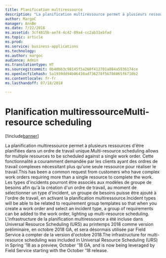 ```yaml
---
title: Planification multiressource
description: "La planification multiressource permet à plusieurs ressources d'être planifiées dans un ordre de travail unique."
author: MargoC
manager: AnnBe
ms.date: 7/22/2018
ms.assetid: 3cf4815b-ae74-4c42-89a4-cc2ab31ebfad
ms.topic: article
ms.prod: 
ms.service: business-applications
ms.technology: 
ms.author: margoc
audience: Admin
ms.translationtype: HT
ms.sourcegitcommit: 0b40bb3c98145f5a260f412701a884a5936174ce
ms.openlocfilehash: 5a1939dd94b06410ad736278f56786065f6710b2
ms.contentlocale: fr-fr
ms.lasthandoff: 07/18/2018

---
```

#  <a name="multi-resource-scheduling"></a><span data-ttu-id="9b166-103">Planification multiressource</span><span class="sxs-lookup"><span data-stu-id="9b166-103">Multi-resource scheduling</span></span>


[!include[banner](../../../includes/banner.md)]

<span data-ttu-id="9b166-104">La planification multiressource permet à plusieurs ressources d'être planifiées dans un ordre de travail unique.</span><span class="sxs-lookup"><span data-stu-id="9b166-104">Multi-resource scheduling allows for multiple resources to be scheduled against a single work order.</span></span> <span data-ttu-id="9b166-105">Cette fonctionnalité a couramment demandée par les clients ayant des ordres de travail complexes nécessitant plus qu'une seule ressource pour réaliser le travail.</span><span class="sxs-lookup"><span data-stu-id="9b166-105">This has been a common request from customers who have complex work orders requiring more than a single resource to complete the work.</span></span> <span data-ttu-id="9b166-106">Les types d'incidents pourront être associés aux modèles de groupe de besoins afin qu'à la création d'un ordre de travail, au moment de sélectionner un type d'incident, un groupe de besoins puisse être ajouté à l'ordre de travail, en activant la planification multiressource.</span><span class="sxs-lookup"><span data-stu-id="9b166-106">Incident types will be able to be related to requirement group templates so that when you create a work order and select an incident type, a group of requirements can be added to the work order, lighting up multi-resource scheduling.</span></span>  <span data-ttu-id="9b166-107">L'infrastructure de la planification multiressource a été incluse dans Universal Resource Scheduling (URS) au printemps 2018 comme version préliminaire, en octobre 2018 GA, et sera désormais utilisée par Field Service à compter de la version d'octobre 2018.</span><span class="sxs-lookup"><span data-stu-id="9b166-107">The infrastructure for multi-resource scheduling was included in Universal Resource Scheduling (URS) in Spring '18 as a preview, October '18 GA, and is now being leveraged by Field Service starting with the October '18 release.</span></span>

